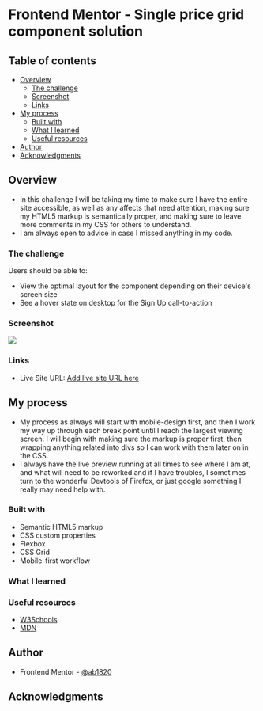 # Frontend Mentor - Single price grid component solution

## Table of contents

- [Overview](#overview)
  - [The challenge](#the-challenge)
  - [Screenshot](#screenshot)
  - [Links](#links)
- [My process](#my-process)
  - [Built with](#built-with)
  - [What I learned](#what-i-learned)
  - [Useful resources](#useful-resources)
- [Author](#author)
- [Acknowledgments](#acknowledgments)


## Overview

- In this challenge I will be taking my time to make sure I have the entire site accessible, as well as any affects that need attention, making sure my HTML5 markup is semantically proper, and making sure to leave more comments in my CSS for others to understand.
- I am always open to advice in case I missed anything in my code.

### The challenge

Users should be able to:

- View the optimal layout for the component depending on their device's screen size
- See a hover state on desktop for the Sign Up call-to-action

### Screenshot

![](./screenshot.jpg)


### Links

- Live Site URL: [Add live site URL here](https://your-live-site-url.com)

## My process
- My process as always will start with mobile-design first, and then I work my way up through each break point until I reach the largest viewing screen. I will begin with making sure the markup is proper first, then wrapping anything related into divs so I can work with them later on in the CSS. 
- I always have the live preview running at all times to see where I am at, and what will need to be reworked and if I have troubles, I sometimes turn to the wonderful Devtools of Firefox, or just google something I really may need help with.

### Built with

- Semantic HTML5 markup
- CSS custom properties
- Flexbox
- CSS Grid
- Mobile-first workflow

### What I learned

### Useful resources
- [W3Schools](https://www.w3schools.com)
- [MDN](https://developer.mozilla.org/en-US/)

## Author

- Frontend Mentor - [@ab1820](https://www.frontendmentor.io/profile/ab1820)

## Acknowledgments
